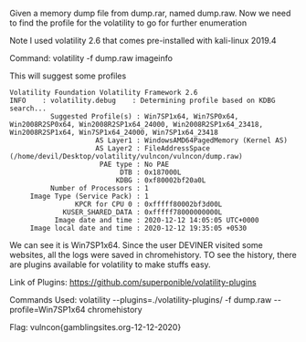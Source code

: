 Given a memory dump file from dump.rar, named dump.raw. Now we need to find the profile for the volatility to go for further enumeration

Note I used volatility 2.6 that comes pre-installed with kali-linux 2019.4

Command: volatility -f dump.raw imageinfo

This will suggest some profiles

```
Volatility Foundation Volatility Framework 2.6
INFO    : volatility.debug    : Determining profile based on KDBG search...
          Suggested Profile(s) : Win7SP1x64, Win7SP0x64, Win2008R2SP0x64, Win2008R2SP1x64_24000, Win2008R2SP1x64_23418, Win2008R2SP1x64, Win7SP1x64_24000, Win7SP1x64_23418
                     AS Layer1 : WindowsAMD64PagedMemory (Kernel AS)
                     AS Layer2 : FileAddressSpace (/home/devil/Desktop/volatility/vulncon/vulncon/dump.raw)
                      PAE type : No PAE
                           DTB : 0x187000L
                          KDBG : 0xf80002bf20a0L
          Number of Processors : 1
     Image Type (Service Pack) : 1
                KPCR for CPU 0 : 0xfffff80002bf3d00L
             KUSER_SHARED_DATA : 0xfffff78000000000L
           Image date and time : 2020-12-12 14:05:05 UTC+0000
     Image local date and time : 2020-12-12 19:35:05 +0530

```

We can see it is Win7SP1x64. Since the user DEVINER visited some websites, all the logs were saved in chromehistory. TO see the history, there are plugins available for volatility to make stuffs easy.

Link of Plugins: https://github.com/superponible/volatility-plugins

Commands Used: volatility --plugins=./volatility-plugins/ -f dump.raw --profile=Win7SP1x64 chromehistory

Flag: vulncon{gamblingsites.org-12-12-2020}